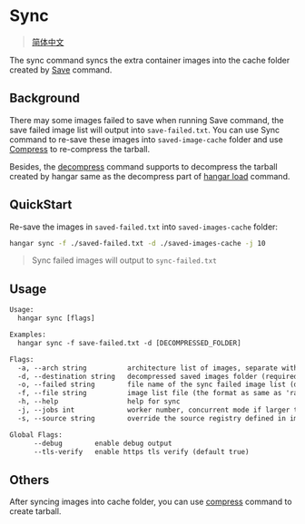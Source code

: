 # Sync
> [简体中文](/docs/zh_CN/sync.md)

The sync command syncs the extra container images into the cache folder created by [Save](./save.md) command.

## Background

There may some images failed to save when running Save command, the save failed image list will output into `save-failed.txt`. You can use Sync command to re-save these images into `saved-image-cache` folder and use [Compress](./compress.md) to re-compress the tarball.

Besides, the [decompress](./decompress.md) command supports to decompress the tarball created by hangar same as the decompress part of [hangar load](./load.md) command.

## QuickStart

Re-save the images in `saved-failed.txt` into `saved-images-cache` folder:

```sh
hangar sync -f ./saved-failed.txt -d ./saved-images-cache -j 10
```

> Sync failed images will output to `sync-failed.txt`

## Usage

```txt
Usage:
  hangar sync [flags]

Examples:
  hangar sync -f save-failed.txt -d [DECOMPRESSED_FOLDER]

Flags:
  -a, --arch string          architecture list of images, separate with ',' (default "amd64,arm64")
  -d, --destination string   decompressed saved images folder (required)
  -o, --failed string        file name of the sync failed image list (default "sync-failed.txt")
  -f, --file string          image list file (the format as same as 'rancher-images.txt') (required)
  -h, --help                 help for sync
  -j, --jobs int             worker number, concurrent mode if larger than 1, max 20 (default 1)
  -s, --source string        override the source registry defined in image list

Global Flags:
      --debug        enable debug output
      --tls-verify   enable https tls verify (default true)
```

## Others

After syncing images into cache folder, you can use [compress](./compress.md) command to create tarball.
